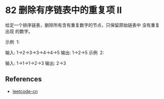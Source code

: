 # 82 删除有序链表中的重复项 II

给定一个排序链表，删除所有含有重复数字的节点，只保留原始链表中 没有重复出现 的数字。

示例  1:

输入: 1->2->3->3->4->4->5
输出: 1->2->5
示例  2:

输入: 1->1->1->2->3
输出: 2->3

## References

- [leetcode-cn](https://leetcode-cn.com/problems/remove-duplicates-from-sorted-list-ii)
